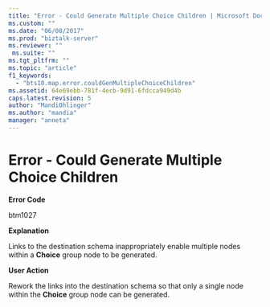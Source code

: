 ```yaml
---
title: "Error - Could Generate Multiple Choice Children | Microsoft Docs"
ms.custom: ""
ms.date: "06/08/2017"
ms.prod: "biztalk-server"
ms.reviewer: ""
 ms.suite: ""
ms.tgt_pltfrm: ""
ms.topic: "article"
f1_keywords: 
  - "bts10.map.error.couldGenMultipleChoiceChildren"
ms.assetid: 64e69ebb-781f-4ecb-9d91-6fdcca949d4b
caps.latest.revision: 5
author: "MandiOhlinger"
ms.author: "mandia"
manager: "anneta"
---
```

# Error - Could Generate Multiple Choice Children
**Error Code**  
  
 btm1027  
  
 **Explanation**  
  
 Links to the destination schema inappropriately enable multiple nodes within a **Choice** group node to be generated.  
  
 **User Action**  
  
 Rework the links into the destination schema so that only a single node within the **Choice** group node can be generated.